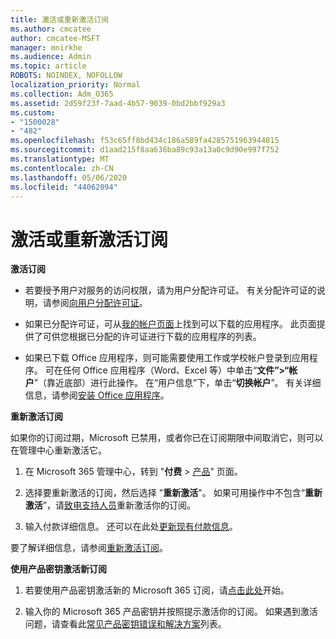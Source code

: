 ```yaml
---
title: 激活或重新激活订阅
ms.author: cmcatee
author: cmcatee-MSFT
manager: mnirkhe
ms.audience: Admin
ms.topic: article
ROBOTS: NOINDEX, NOFOLLOW
localization_priority: Normal
ms.collection: Adm_O365
ms.assetid: 2d59f23f-7aad-4b57-9039-0bd2bbf929a3
ms.custom:
- "1500028"
- "482"
ms.openlocfilehash: f53c65ff8bd434c186a589fa4285751963944815
ms.sourcegitcommit: d1aad215f8aa636ba89c93a13a0c9d90e997f752
ms.translationtype: MT
ms.contentlocale: zh-CN
ms.lasthandoff: 05/06/2020
ms.locfileid: "44062094"
---
```

# <a name="activate-or-reactivate-a-subscription"></a>激活或重新激活订阅

**激活订阅**

- 若要授予用户对服务的访问权限，请为用户分配许可证。 有关分配许可证的说明，请参阅[向用户分配许可证](https://docs.microsoft.com/microsoft-365/admin/manage/assign-licenses-to-users)。

- 如果已分配许可证，可从[我的帐户页面](https://portal.office.com/account/#installs)上找到可以下载的应用程序。 此页面提供了可供您根据已分配的许可证进行下载的应用程序的列表。

- 如果已下载 Office 应用程序，则可能需要使用工作或学校帐户登录到应用程序。 可在任何 Office 应用程序（Word、Excel 等）中单击“**文件”>“帐户**”（靠近底部）进行此操作。 在“用户信息”下，单击“**切换帐户**”。 有关详细信息，请参阅[安装 Office 应用程序](https://docs.microsoft.com/microsoft-365/admin/setup/install-applications)。

**重新激活订阅**

如果你的订阅过期，Microsoft 已禁用，或者你已在订阅期限中间取消它，则可以在管理中心重新激活它。
  
1. 在 Microsoft 365 管理中心，转到 "**付费** > [产品](https://go.microsoft.com/fwlink/p/?linkid=842054)" 页面。

2. 选择要重新激活的订阅，然后选择 "**重新激活**"。 如果可用操作中不包含“**重新激活**”，请[致电支持人员](https://docs.microsoft.com/microsoft-365/admin/contact-support-for-business-products)重新激活你的订阅。

3. 输入付款详细信息。 还可以在此处[更新现有付款信息](https://docs.microsoft.com/microsoft-365/commerce/billing-and-payments/add-update-or-remove-credit-card-or-bank-account)。

要了解详细信息，请参阅[重新激活订阅](https://docs.microsoft.com/microsoft-365/commerce/subscriptions/reactivate-your-subscription)。

**使用产品密钥激活新订阅**

1. 若要使用产品密钥激活新的 Microsoft 365 订阅，请[点击此处](https://support.office.com/article/where-to-enter-your-office-product-key-0a82e5ae-739e-4b92-a6f4-2ec780c185db)开始。

2. 输入你的 Microsoft 365 产品密钥并按照提示激活你的订阅。 如果遇到激活问题，请查看此[常见产品密钥错误和解决方案](https://docs.microsoft.com/microsoft-365/commerce/product-key-errors-and-solutions)列表。
